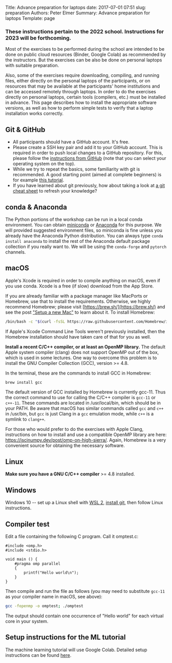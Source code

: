 Title: Advance preparation for laptops
date: 2017-07-01 07:51
slug: preparation
Authors: Peter Elmer
Summary: Advance preparation for laptops
Template: page

### These instructions pertain to the 2022 school. Instructions for 2023 will be forthcoming.

Most of the exercises to be performed during the school are intended to be done on
public cloud resources (Binder, Google Colab) as recommended by the instructors. But the
exercises can be also be done on personal laptops with suitable preparation.

Also, some of the exercises require downloading, compiling, and running files, either
directly on the personal laptops of the participants, or on resources that may be available
at the participants' home institutions and can be accessed remotely through laptops. In order
to do the exercises directly on personal laptops, certain tools (compilers, etc.)
must be installed in advance. This page describes how to install the appropriate
software versions, as well as how to perform simple tests to verify that a
laptop installation works correctly.

## Git & GitHub

* All participants should have a GitHub account. It's free.
* Please create a SSH key pair and add it to your GitHub account. This is required
  in order to push local changes to a GitHub repository.
  For this, please follow the [instructions from GitHub](https://docs.github.com/en/authentication/connecting-to-github-with-ssh/about-ssh)
  (note that you can select your operating system on the top).
* While we try to repeat the basics, some familiarity with git is recommended.
  A good starting point (aimed at complete beginners) is for example [this tutorial](https://swcarpentry.github.io/git-novice/).
* If you have learned about git previously,
  how about taking a look at [a git cheat sheet](https://about.gitlab.com/images/press/git-cheat-sheet.pdf) to refresh your knowledge?

## conda & Anaconda

The Python portions of the workshop can be run in a local conda environment. You can obtain [miniconda](https://docs.conda.io/en/latest/miniconda.html) or
[Anaconda](https://www.anaconda.com/distribution/#download-section) for this purpose. We will provided suggested environment files, so miniconda is fine unless you already have the Anaconda Python distribution. You can always type `conda install anaconda` to install the rest of the Anaconda default package collection if you really want to. We will be using the `conda-forge` and `pytorch` channels.

## macOS

Apple's Xcode is required in order to compile anything on macOS, even if you use conda.
Xcode is a free (if slow) download from the App Store.

If you are already familiar with a package manager like MacPorts or Homebrew,
use that to install the requirements. Otherwise, we highly recommend Homebrew;
please visit [https://brew.sh/](https://brew.sh/) and see the post ["Setup a new Mac"](https://iscinumpy.gitlab.io/post/setup-a-new-mac/)
to learn about it. To install Homebrew:

```bash
/bin/bash -c "$(curl -fsSL https://raw.githubusercontent.com/Homebrew/install/HEAD/install.sh)"
```

If Apple's Xcode Command Line Tools weren't previously installed, then the
Homebrew installation should have taken care of that for you as well.

**Install a recent C/C++ compiler, or at least an OpenMP library.** The default Apple system
compiler (clang) does not support OpenMP out of the box, which is used in some lectures. One way
to overcome this problem is to install the GNU Compiler Collection (GCC), version >= 4.8.

In the terminal, these are the commands to install GCC in Homebrew:
    
```bash
brew install gcc
```

The default version of GCC installed by Homebrew is currently gcc-11. Thus the
correct command to use for calling the C/C++ compiler is `gcc-11` or `c++-11`. These commands
are located in /usr/local/bin, which should be in your PATH. Be aware that
macOS has similar commands called `gcc` and `c++` in /usr/bin, but `gcc` is just
Clang in a `gcc` emulation mode, while `c++` is a symlink to `clang++`.

For those who would prefer to do the exercises with Apple Clang, instructions on how to install
and use a compatible OpenMP library are here: https://iscinumpy.dev/post/omp-on-high-sierra/.
Again, Homebrew is a very convenient source for obtaining the necessary software.

## Linux

**Make sure you have a GNU C/C++ compiler** >= 4.8 installed.

## Windows

Windows 10 -- set up a Linux shell with [WSL 2](https://docs.microsoft.com/en-us/windows/wsl/), [install git](https://docs.microsoft.com/en-us/windows/wsl/tutorials/wsl-git), then follow Linux instructions.

## Compiler test

Edit a file containing the following C program. Call it omptest.c:

```
#include <omp.h>
#include <stdio.h>

void main () {
    #pragma omp parallel
    {
        printf("Hello world\n");
    }
}
```

Then compile and run the file as follows (you may need to substitute `gcc-11` as your compiler name in macOS, see above):

```bash
gcc -fopenmp -o omptest; ./omptest
```

The output should contain one occurrence of "Hello world" for each virtual core in your system.

## Setup instructions for the ML tutorial

The machine learning tutorial will use Google Colab.
Detailed setup instructions can be found [here](https://github.com/savvy379/codashep_ml_2022/#readme).

